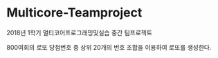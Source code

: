 # Multicore-Teamproject

2018년 1학기 멀티코어프로그래밍및실습 중간 팀프로젝트

800여회의 로또 당첨번호 중 상위 20개의 번호 조합을 이용하여 로또를 생성한다.
